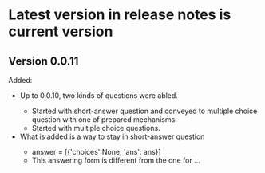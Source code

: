 # Latest version in release notes is current version

## Version 0.0.11

<storng>Added:</strong>
<ul><li>Up to 0.0.10, two kinds of questions were abled.</li>
<ul><li>Started with short-answer question and conveyed to multiple choice question with one of prepared mechanisms.</li>
<li>Started with multiple choice questions.</li></ul>
<li>What is added is a way to stay in short-answer question</li>
<ul><li>answer = [{'choices':None, 'ans': ans}]</li>
  <li>This answering form is different from the one for ...</ul></ul>
